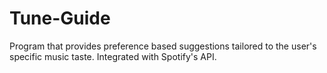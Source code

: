 # Tune-Guide
Program that provides preference based suggestions tailored to the user's specific music taste. Integrated with Spotify's API. 
